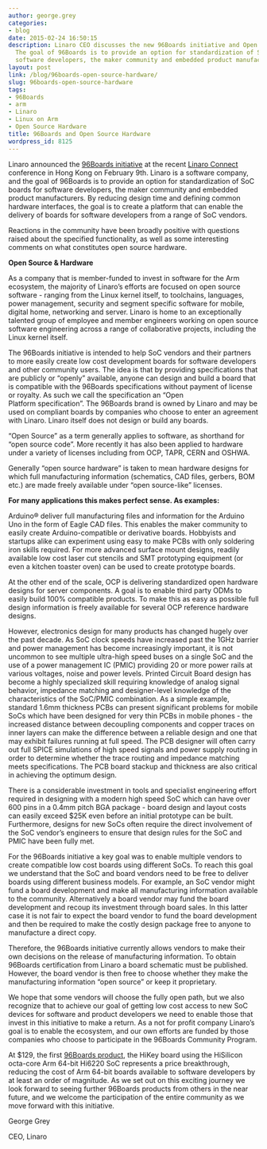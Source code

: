 ```yaml
---
author: george.grey
categories:
- blog
date: 2015-02-24 16:50:15
description: Linaro CEO discusses the new 96Boards initiative and Open Source Hardware.
  The goal of 96Boards is to provide an option for standardization of SoC boards for
  software developers, the maker community and embedded product manufacturers.
layout: post
link: /blog/96boards-open-source-hardware/
slug: 96boards-open-source-hardware
tags:
- 96Boards
- arm
- Linaro
- Linux on Arm
- Open Source Hardware
title: 96Boards and Open Source Hardware
wordpress_id: 8125
---
```


Linaro announced the [96Boards initiative](https://www.96boards.org/) at the recent [Linaro Connect](http://connect.linaro.org/sfo15/) conference in Hong Kong on February 9th. Linaro is a software company, and the goal of 96Boards is to provide an option for standardization of SoC boards for software developers, the maker community and embedded product manufacturers. By reducing design time and defining common hardware interfaces, the goal is to create a platform that can enable the delivery of boards for software developers from a range of SoC vendors.

Reactions in the community have been broadly positive with questions raised about the specified functionality, as well as some interesting comments on what constitutes open source hardware.

**Open Source & Hardware**

As a company that is member-funded to invest in software for the Arm ecosystem, the majority of Linaro’s efforts are focused on open source software - ranging from the Linux kernel itself, to toolchains, languages, power management, security and segment specific software for mobile, digital home, networking and server. Linaro is home to an exceptionally talented group of employee and member engineers working on open source software engineering across a range of collaborative projects, including the Linux kernel itself.

The 96Boards initiative is intended to help SoC vendors and their partners to more easily create low cost development boards for software developers and other community users. The idea is that by providing specifications that are publicly or “openly” available, anyone can design and build a board that is compatible with the 96Boards specifications without payment of license or royalty. As such we call the specification an “Open Platform specification”. The 96Boards brand is owned by Linaro and may be used on compliant boards by companies who choose to enter an agreement with Linaro. Linaro itself does not design or build any boards.

“Open Source” as a term generally applies to software, as shorthand for “open source code”. More recently it has also been applied to hardware under a variety of licenses including from OCP, TAPR, CERN and OSHWA.

Generally “open source hardware” is taken to mean hardware designs for which full manufacturing information (schematics, CAD files, gerbers, BOM etc.) are made freely available under “open source-like” licenses.

**For many applications this makes perfect sense. As examples:**

Arduino® deliver full manufacturing files and information for the Arduino Uno in the form of Eagle CAD files. This enables the maker community to easily create Arduino-compatible or derivative boards. Hobbyists and startups alike can experiment using easy to make PCBs with only soldering iron skills required. For more advanced surface mount designs, readily available low cost laser cut stencils and SMT prototyping equipment (or even a kitchen toaster oven) can be used to create prototype boards.

At the other end of the scale, OCP is delivering standardized open hardware designs for server components. A goal is to enable third party ODMs to easily build 100% compatible products. To make this as easy as possible full design information is freely available for several OCP reference hardware designs.

However, electronics design for many products has changed hugely over the past decade. As SoC clock speeds have increased past the 1GHz barrier and power management has become increasingly important, it is not uncommon to see multiple ultra-high speed buses on a single SoC and the use of a power management IC (PMIC) providing 20 or more power rails at various voltages, noise and power levels. Printed Circuit Board design has become a highly specialized skill requiring knowledge of analog signal behavior, impedance matching and designer-level knowledge of the characteristics of the SoC/PMIC combination. As a simple example, standard 1.6mm thickness PCBs can present significant problems for mobile SoCs which have been designed for very thin PCBs in mobile phones - the increased distance between decoupling components and copper traces on inner layers can make the difference between a reliable design and one that may exhibit failures running at full speed. The PCB designer will often carry out full SPICE simulations of high speed signals and power supply routing in order to determine whether the trace routing and impedance matching meets specifications. The PCB board stackup and thickness are also critical in achieving the optimum design.

There is a considerable investment in tools and specialist engineering effort required in designing with a modern high speed SoC which can have over 600 pins in a 0.4mm pitch BGA package - board design and layout costs can easily exceed $25K even before an initial prototype can be built. Furthermore, designs for new SoCs often require the direct involvement of the SoC vendor’s engineers to ensure that design rules for the SoC and PMIC have been fully met.

For the 96Boards initiative a key goal was to enable multiple vendors to create compatible low cost boards using different SoCs. To reach this goal we understand that the SoC and board vendors need to be free to deliver boards using different business models. For example, an SoC vendor might fund a board development and make all manufacturing information available to the community. Alternatively a board vendor may fund the board development and recoup its investment through board sales. In this latter case it is not fair to expect the board vendor to fund the board development and then be required to make the costly design package free to anyone to manufacture a direct copy.

Therefore, the 96Boards initiative currently allows vendors to make their own decisions on the release of manufacturing information. To obtain 96Boards certification from Linaro a board schematic must be published. However, the board vendor is then free to choose whether they make the manufacturing information “open source” or keep it proprietary.

We hope that some vendors will choose the fully open path, but we also recognize that to achieve our goal of getting low cost access to new SoC devices for software and product developers we need to enable those that invest in this initiative to make a return. As a not for profit company Linaro’s goal is to enable the ecosystem, and our own efforts are funded by those companies who choose to participate in the 96Boards Community Program.

At $129, the first [96Boards product](https://www.96boards.org/products/), the HiKey board using the HiSilicon octa-core Arm 64-bit Hi6220 SoC represents a price breakthrough, reducing the cost of Arm 64-bit boards available to software developers by at least an order of magnitude. As we set out on this exciting journey we look forward to seeing further 96Boards products from others in the near future, and we welcome the participation of the entire community as we move forward with this initiative.

George Grey

CEO, Linaro